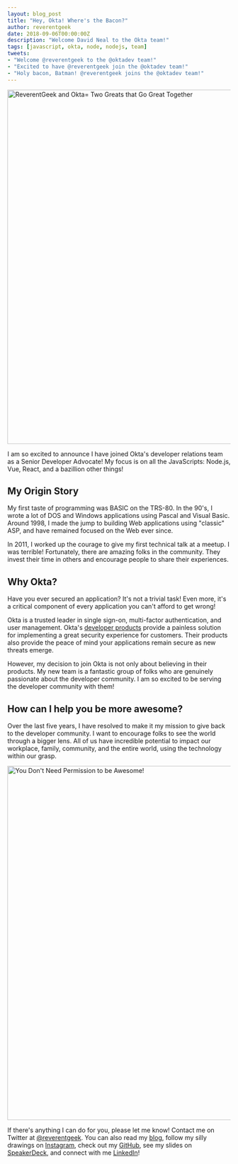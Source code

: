 ```yaml
---
layout: blog_post
title: "Hey, Okta! Where's the Bacon?"
author: reverentgeek
date: 2018-09-06T00:00:00Z
description: "Welcome David Neal to the Okta team!"
tags: [javascript, okta, node, nodejs, team]
tweets:
- "Welcome @reverentgeek to the @oktadev team!"
- "Excited to have @reverentgeek join the @oktadev team!"
- "Holy bacon, Batman! @reverentgeek joins the @oktadev team!"
---
```


<img src="/img/blog/wheres-the-bacon/okta-reverentgeek.jpg" alt="ReverentGeek and Okta= Two Greats that Go Great Together" width="800" class="center-image">

I am so excited to announce I have joined Okta's developer relations team as a Senior Developer Advocate! My focus is on all the JavaScripts: Node.js, Vue, React, and a bazillion other things!

## My Origin Story

My first taste of programming was BASIC on the TRS-80. In the 90's, I wrote a lot of DOS and Windows applications using Pascal and Visual Basic. Around 1998, I made the jump to building Web applications using "classic" ASP, and have remained focused on the Web ever since.

In 2011, I worked up the courage to give my first technical talk at a meetup. I was terrible! Fortunately, there are amazing folks in the community. They invest their time in others and encourage people to share their experiences.

## Why Okta?
Have you ever secured an application? It's not a trivial task! Even more, it's a critical component of every application you can't afford to get wrong!

Okta is a trusted leader in single sign-on, multi-factor authentication, and user management. Okta's [developer products](https://developer.okta.com/product/) provide a painless solution for implementing a great security experience for customers. Their products also provide the peace of mind your applications remain secure as new threats emerge.

However, my decision to join Okta is not only about believing in their products. My new team is a fantastic group of folks who are genuinely passionate about the developer community. I am so excited to be serving the developer community with them!

## How can I help you be more awesome?

Over the last five years, I have resolved to make it my mission to give back to the developer community. I want to encourage folks to see the world through a bigger lens. All of us have incredible potential to impact our workplace, family, community, and the entire world, using the technology within our grasp.

<img src="/img/blog/wheres-the-bacon/you-dont-need-permission.jpg" alt="You Don't Need Permission to be Awesome!" width="800" class="center-image">

If there's anything I can do for you, please let me know! Contact me on Twitter at [@reverentgeek](https://twitter.com/reverentgeek). You can also read my [blog](https://reverentgeek.com), follow my silly drawings on [Instagram](https://instagram.com/reverentgeek), check out my [GitHub](https://github.com/reverentgeek), see my slides on [SpeakerDeck](https://speakerdeck.com/reverentgeek), and connect with me [LinkedIn](https://www.linkedin.com/in/davidneal)!